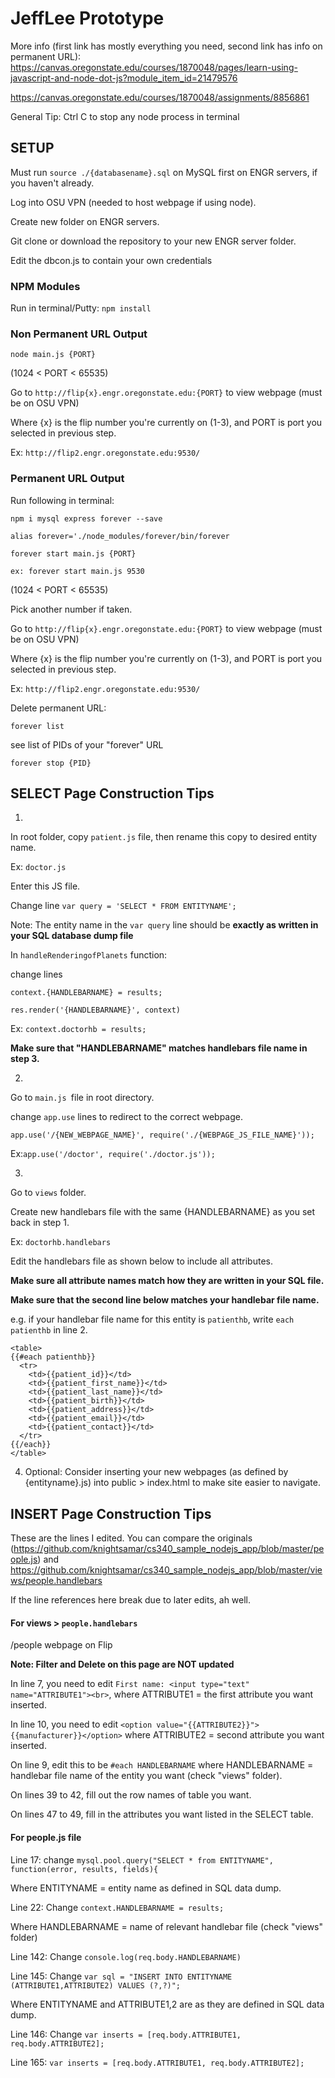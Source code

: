 

# JeffLee Prototype
More info (first link has mostly everything you need, second link has info on permanent URL):
https://canvas.oregonstate.edu/courses/1870048/pages/learn-using-javascript-and-node-dot-js?module_item_id=21479576

https://canvas.oregonstate.edu/courses/1870048/assignments/8856861

General Tip: Ctrl C to stop any node process in terminal

## SETUP
Must run `source ./{databasename}.sql` on MySQL first on ENGR servers, if you haven't already.

Log into OSU VPN (needed to host webpage if using node).

Create new folder on ENGR servers.

Git clone or download the repository to your new ENGR server folder.

Edit the dbcon.js to contain your own credentials

### NPM Modules
Run in terminal/Putty:
`npm install`

### Non Permanent URL Output
`node main.js {PORT}`

(1024 < PORT < 65535)

Go to `http://flip{x}.engr.oregonstate.edu:{PORT}` to view webpage (must be on OSU VPN)

Where {x} is the flip number you're currently on (1-3), and PORT is port you selected in previous step.

Ex: `http://flip2.engr.oregonstate.edu:9530/`

### Permanent URL Output
Run following in terminal:

`npm i mysql express forever --save`

`alias forever='./node_modules/forever/bin/forever`

`forever start main.js {PORT}`

`ex: forever start main.js 9530`

(1024 < PORT < 65535)

Pick another number if taken.

Go to `http://flip{x}.engr.oregonstate.edu:{PORT}` to view webpage (must be on OSU VPN)

Where {x} is the flip number you're currently on (1-3), and PORT is port you selected in previous step.

Ex: `http://flip2.engr.oregonstate.edu:9530/`

Delete permanent URL:

`forever list`

see list of PIDs of your "forever" URL

`forever stop {PID}`

## SELECT Page Construction Tips

1.
In root folder, copy `patient.js` file, then rename this copy to desired entity name.

Ex: `doctor.js`

Enter this JS file.

Change line `var query = 'SELECT * FROM ENTITYNAME';`

Note: The entity name in the `var query` line should be **exactly as written in your SQL database dump file**

In `handleRenderingofPlanets` function:

change lines

`context.{HANDLEBARNAME} = results;`

`res.render('{HANDLEBARNAME}', context)`

Ex: `context.doctorhb = results;`

**Make sure that "HANDLEBARNAME" matches handlebars file name in step 3.**

2.
Go to 
`main.js `file in root directory.

change `app.use` lines to redirect to the correct webpage.

`app.use('/{NEW_WEBPAGE_NAME}', require('./{WEBPAGE_JS_FILE_NAME}'));`

Ex:`app.use('/doctor', require('./doctor.js'));`


3. 
Go to `views` folder.

Create new handlebars file with the same {HANDLEBARNAME} as you set back in step 1.

Ex: `doctorhb.handlebars`

Edit the handlebars file as shown below to include all attributes.

**Make sure all attribute names match how they are written in your SQL file.**

**Make sure that the second line below matches your handlebar file name.**

e.g. if your handlebar file name for this entity is `patienthb`, write `each patienthb` in line 2.

```
<table>
{{#each patienthb}}
  <tr>
    <td>{{patient_id}}</td>
    <td>{{patient_first_name}}</td>
	<td>{{patient_last_name}}</td>
    <td>{{patient_birth}}</td>
	<td>{{patient_address}}</td>
	<td>{{patient_email}}</td>
	<td>{{patient_contact}}</td>
  </tr>
{{/each}}
</table>
```
4. Optional:
Consider inserting your new webpages (as defined by {entityname}.js) into public > index.html to make site easier to navigate.

## INSERT Page Construction Tips
These are the lines I edited. You can compare the originals (https://github.com/knightsamar/cs340_sample_nodejs_app/blob/master/people.js) and https://github.com/knightsamar/cs340_sample_nodejs_app/blob/master/views/people.handlebars

If the line references here break due to later edits, ah well. 
#### For views > `people.handlebars`

/people webpage on Flip

**Note: Filter and Delete on this page are NOT updated**

In line 7, you need to edit `First name: <input type="text" name="ATTRIBUTE1"><br>`, where ATTRIBUTE1 = the first attribute you want inserted. 

In line 10, you need to edit `<option value="{{ATTRIBUTE2}}">{{manufacturer}}</option>` where ATTRIBUTE2 = second attribute you want inserted.

On line 9, edit this to be
`#each HANDLEBARNAME`
where HANDLEBARNAME = handlebar file name of the entity you want (check "views" folder).

On lines 39 to 42, fill out the row names of table you want.

On lines 47 to 49, fill in the attributes you want listed in the SELECT table.

#### For people.js file
Line 17: change `mysql.pool.query("SELECT * from ENTITYNAME", function(error, results, fields){`

Where ENTITYNAME = entity name as defined in SQL data dump.

Line 22: Change 	`context.HANDLEBARNAME = results;`

Where HANDLEBARNAME = name of relevant handlebar file (check "views" folder)

Line 142: Change 	`console.log(req.body.HANDLEBARNAME)`

Line 145: Change `var sql = "INSERT INTO ENTITYNAME (ATTRIBUTE1,ATTRIBUTE2) VALUES (?,?)";`

Where ENTITYNAME and ATTRIBUTE1,2 are as they are defined in SQL data dump.

Line 146: Change `var inserts = [req.body.ATTRIBUTE1, req.body.ATTRIBUTE2];`

Line 165: `var inserts = [req.body.ATTRIBUTE1, req.body.ATTRIBUTE2];`
